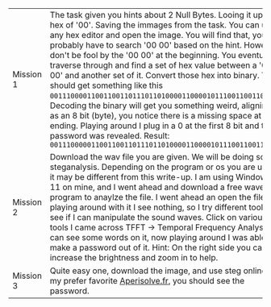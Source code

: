 |  |   |
| ------- | --------- |
|Mission 1| The task given you hints about 2 Null Bytes. Looing it up its hex of '00'. Saving the immages from the task. You can use any hex editor and open the image. You will find that, you probably have to search '00 00' based on the hint. However don't be fool by the '00 00' at the beginning. You eventually traverse through and find a set of hex value between a '00 00' and another set of it. Convert those hex into binary. You should get something like this <code>0011100001100110011011101101000011000010111001100110110</code>. Decoding the binary will get you something weird, aligning it as an 8 bit (byte), you notice there is a missing space at the ending. Playing around I plug in a 0 at the first 8 bit and the password was revealed. Result: <code>00111000001100110011011101101000011000010111001100110110</code> |
|Mission 2| Download the wav file you are given. We will be doing some steganalysis. Depending on the program or os you are using it may be different from this write-up. I am using Windows 11 on mine, and I went ahead and download a free wavepad program to anaylze the file. I went ahead an open the files, playing around with it I see nothing, so I try different tools to see if I can manipulate the sound waves. Click on various tools I came across TFFT -> Temporal Frequency Analysis. I can see some words on it, now playing around I was able to make a password out of it. Hint: On the right side you can increase the brightness and zoom in to help.|
|Mission 3| Quite easy one, download the image, and use steg online or my prefer favorite [Aperisolve.fr](https://aperisolve.fr/), you should see the password.

